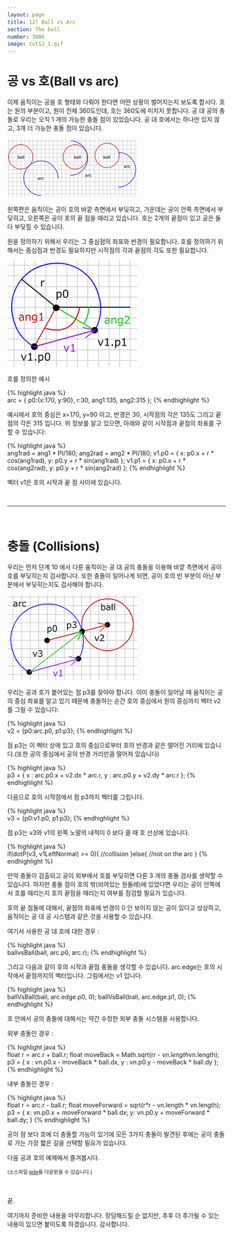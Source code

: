 ```yaml
---
layout: page
title: 12) Ball vs Arc
section: The ball
number: 3006
image: tut12_1.gif
---
```


# 공 vs 호(Ball vs arc)

이제 움직이는 공을 호 형태와 다뤄야 한다면 어떤 상황이 벌어지는지 보도록 합시다. 호는 원의 부분이고, 원이 전체 360도인데, 호는 360도에 미치지 못합니다. 공 대 공의 충돌로 우리는 오직 1 개의 가능한 충돌 점이 있었습니다. 공 대 호에서는 하나만 있지 않고, 3개 더 가능한 충돌 점이 있습니다.

![Alt 공과 호가 충돌하는 경우의 수](../img/tut12_1.gif)

왼쪽편은 움직이는 공이 호의 바깥 측면에서 부딪히고, 가운데는 공이 안쪽 측면에서 부딪히고, 오른쪽은 공이 호의 끝 점을 때리고 있습니다. 호는 2개의 끝점이 있고 공은 둘다 부딪힐 수 있습니다.

원을 정의하기 위해서 우리는 그 중심점의 좌표와 반경이 필요합니다. 호를 정의하기 위해서는 중심점과 반경도 필요하지만 시작점의 각과 끝점의 각도 또한 필요합니다.

![Alt 호의 정의](../img/tut12_2.gif)

호를 정의한 예시

{% highlight java %}  
arc = {
  p0:{x:170, y:90}, 
  r:30, 
  ang1:135, 
  ang2:315
};
{% endhighlight %}

예시에서 호의 중심은 x=170, y=90 이고, 반경은 30, 시작점의 각은 135도 그리고 끝점의 각은 315 입니다. 
위 정보를 알고 있으면, 아래와 같이 시작점과 끝점의 좌표를 구할 수 있습니다:

{% highlight java %}  
ang1rad = ang1 * PI/180;
ang2rad = ang2 * PI/180;
v1.p0 = {
  x: p0.x + r * cos(ang1rad),
  y: p0.y + r * sin(ang1rad)
};
v1.p1 = {
  x: p0.x + r * cos(ang2rad),
  y: p0.y + r * sin(ang2rad)
};
{% endhighlight %}

벡터 v1은 호의 시작과 끝 점 사이에 있습니다.


<br>

-----

<br>

# 충돌 (Collisions)

우리는 먼저 단계 10 에서 다룬 움직이는 공 대 공의 충돌을 이용해 바깥 측면에서 공이 호를 부딪히는지 검사합니다. 또한 충돌이 일어나게 되면, 공이 호의 빈 부분이 아닌 부분에서 부딪히는지도 검사해야 합니다.

![Alt 공과 호의 충돌](../img/tut12_3.gif)

우리는 공과 호가 붙어있는 점 p3를 찾아야 합니다. 이미 충돌이 일어날 때 움직이는 공의 중심 좌표를 알고 있기 때문에 충돌하는 순간 호의 중심에서 원의 중심까지 벡터 v2 를 그릴 수 있습니다:

{% highlight java %}  
v2 = {p0:arc.p0, p1:p3};
{% endhighlight %}

점 p3는 이 벡터 상에 있고 호의 중심으로부터 호의 반경과 같은 떨어진 거리에 있습니다.(또한 공의 중심에서 공의 반경 거리만큼 떨어져 있습니다)

{% highlight java %}  
p3 = {
  x : arc.p0.x + v2.dx * arc.r,
  y : arc.p0.y + v2.dy * arc.r
};
{% endhighlight %}

다음으로 호의 시작점에서 점 p3까지 벡터를 그립니다.

{% highlight java %}  
v3 = {p0:v1.p0, p1:p3};
{% endhighlight %}

점 p3는 v3와 v1의 왼쪽 노말의 내적이 0 보다 클 때 호 선상에 있습니다.

{% highlight java %}  
if(dotP(v3, v1LeftNormal) >= 0){
  //collision
}else{
  //not on the arc
}
{% endhighlight %}

만약 충돌이 검출되고 공이 외부에서 호를 부딪히면 다른 3 개의 충돌 검사를 생략할 수 있습니다. 하지만 충돌 점이 호의 밖(비어있는 원둘레)에 있었다면 우리는 공이 안쪽에서 호를 때리는지 호의 끝점을 때리는지 여부를 점검할 필요가 있습니다.

호의 끝 점들에 대해서, 끝점의 좌표에 반경이 0 인 보이지 않는 공이 있다고 상상하고, 움직이는 공 대 공 시스템과 같은 것을 사용할 수 있습니다. 

여기서 사용한 공 대 호에 대한 경우 :

{% highlight java %}  
ballvsBall(ball, arc.p0, arc.r);
{% endhighlight %}

그리고 다음과 같이 호의 시작과 끝점 충돌을 생각할 수 있습니다. arc.edge는 호의 시작에서 끝점까지의 벡터입니다. 그림에서는 v1 입니다.

{% highlight java %}  
ballVsBall(ball, arc.edge.p0, 0);
ballVsBall(ball, arc.edge.p1, 0);
{% endhighlight %}

호 안에서 공의 충돌에 대해서는 약간 수정한 외부 충돌 시스템을 사용합니다. 

외부 충돌인 경우 :

{% highlight java %}  
float r = arc.r + ball.r;
float moveBack = Math.sqrt(r*r - vn.length*vn.length);
p3 = {
  x : vn.p0.x - moveBack * ball.dx,
  y : vn.p0.y - moveBack * ball.dy
};
{% endhighlight %}


내부 충돌인 경우 :

{% highlight java %}  
float r = arc.r - ball.r;
float moveForward = sqrt(r*r - vn.length * vn.length);
p3 = {
 x: vn.p0.x + moveForward * ball.dx;
 y: vn.p0.y + moveForward * ball.dy;
}
{% endhighlight %}


공이 점 보다 호에 더 충돌할 가능이 있기에 모든 3가지 충돌이 발견된 후에는 공이 충돌로 가는 가장 짧은 길을 선택할 필요가 있습니다.

다음 공과 호의 예제에서 즐겨봅시다.

<canvas data-processing-sources="../data/ball_vs_arc.pde"></canvas>
<small>(소스파일 [pde](../data/ball_vs_arc.pde)를 다운받을 수 있습니다.)</small>


<br>
<br>
끝.

여기까지 준비한 내용을 마무리합니다.
장담해드릴 순 없지만, 추후 더 추가될 수 있는 내용이 있으면 붙이도록 하겠습니다. 감사합니다.



